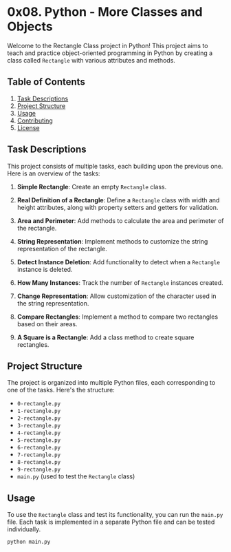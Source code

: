 # 0x08. Python - More Classes and Objects

Welcome to the Rectangle Class project in Python! This project aims to teach and practice object-oriented programming in Python by creating a class called `Rectangle` with various attributes and methods.

## Table of Contents
1. [Task Descriptions](#task-descriptions)
2. [Project Structure](#project-structure)
3. [Usage](#usage)
4. [Contributing](#contributing)
5. [License](#license)

## Task Descriptions

This project consists of multiple tasks, each building upon the previous one. Here is an overview of the tasks:

1. **Simple Rectangle**: Create an empty `Rectangle` class.

2. **Real Definition of a Rectangle**: Define a `Rectangle` class with width and height attributes, along with property setters and getters for validation.

3. **Area and Perimeter**: Add methods to calculate the area and perimeter of the rectangle.

4. **String Representation**: Implement methods to customize the string representation of the rectangle.

5. **Detect Instance Deletion**: Add functionality to detect when a `Rectangle` instance is deleted.

6. **How Many Instances**: Track the number of `Rectangle` instances created.

7. **Change Representation**: Allow customization of the character used in the string representation.

8. **Compare Rectangles**: Implement a method to compare two rectangles based on their areas.

9. **A Square is a Rectangle**: Add a class method to create square rectangles.

## Project Structure

The project is organized into multiple Python files, each corresponding to one of the tasks. Here's the structure:

- `0-rectangle.py`
- `1-rectangle.py`
- `2-rectangle.py`
- `3-rectangle.py`
- `4-rectangle.py`
- `5-rectangle.py`
- `6-rectangle.py`
- `7-rectangle.py`
- `8-rectangle.py`
- `9-rectangle.py`
- `main.py` (used to test the `Rectangle` class)

## Usage

To use the `Rectangle` class and test its functionality, you can run the `main.py` file. Each task is implemented in a separate Python file and can be tested individually.

```bash
python main.py

